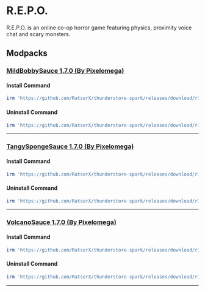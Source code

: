 # R.E.P.O.

R.E.P.O. is an online co-op horror game featuring physics, proximity voice chat and scary monsters.

## Modpacks

### [MildBobbySauce 1.7.0 (By Pixelomega)](https://thunderstore.io/c/repo/p/Pixelomega/MildBobbySauce/)

#### Install Command

````ps1
irm 'https://github.com/RatserX/thunderstore-spark/releases/download/r14439866394/REPO-Pixelomega-MildBobbySauce-Install.ps1' | iex
```` 

#### Uninstall Command

````ps1
irm 'https://github.com/RatserX/thunderstore-spark/releases/download/r14439866394/REPO-Pixelomega-MildBobbySauce-Uninstall.ps1' | iex
```` 

---

### [TangySpongeSauce 1.7.0 (By Pixelomega)](https://thunderstore.io/c/repo/p/Pixelomega/TangySpongeSauce/)

#### Install Command

````ps1
irm 'https://github.com/RatserX/thunderstore-spark/releases/download/r14439866394/REPO-Pixelomega-TangySpongeSauce-Install.ps1' | iex
```` 

#### Uninstall Command

````ps1
irm 'https://github.com/RatserX/thunderstore-spark/releases/download/r14439866394/REPO-Pixelomega-TangySpongeSauce-Uninstall.ps1' | iex
```` 

---

### [VolcanoSauce 1.7.0 (By Pixelomega)](https://thunderstore.io/c/repo/p/Pixelomega/VolcanoSauce/)

#### Install Command

````ps1
irm 'https://github.com/RatserX/thunderstore-spark/releases/download/r14439866394/REPO-Pixelomega-VolcanoSauce-Install.ps1' | iex
```` 

#### Uninstall Command

````ps1
irm 'https://github.com/RatserX/thunderstore-spark/releases/download/r14439866394/REPO-Pixelomega-VolcanoSauce-Uninstall.ps1' | iex
```` 

---


